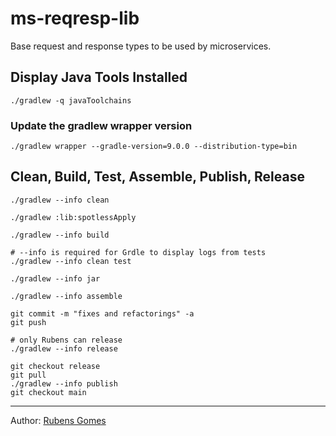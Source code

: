 # ms-reqresp-lib
Base request and response types to be used by microservices.

## Display Java Tools Installed

```shell
./gradlew -q javaToolchains
```
### Update the gradlew wrapper version

```shell
./gradlew wrapper --gradle-version=9.0.0 --distribution-type=bin
```

## Clean, Build, Test, Assemble, Publish, Release

```shell
./gradlew --info clean
```

```shell
./gradlew :lib:spotlessApply
```

```shell
./gradlew --info build
```

```shell
# --info is required for Grdle to display logs from tests
./gradlew --info clean test
```

```shell
./gradlew --info jar
```

```shell
./gradlew --info assemble
```

```shell
git commit -m "fixes and refactorings" -a
git push
```

```shell
# only Rubens can release
./gradlew --info release
```

```shell
git checkout release
git pull
./gradlew --info publish
git checkout main
```

---
Author:  [Rubens Gomes](https://rubensgomes.com/)


